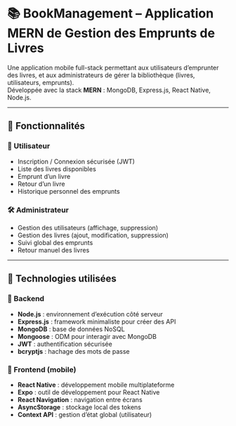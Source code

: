 # 📚 BookManagement – Application MERN de Gestion des Emprunts de Livres

Une application mobile full-stack permettant aux utilisateurs d’emprunter des livres, et aux administrateurs de gérer la bibliothèque (livres, utilisateurs, emprunts).  
Développée avec la stack **MERN** : MongoDB, Express.js, React Native, Node.js.

---

## 🚀 Fonctionnalités

### 👤 Utilisateur
- Inscription / Connexion sécurisée (JWT)
- Liste des livres disponibles
- Emprunt d’un livre
- Retour d’un livre
- Historique personnel des emprunts

### 🛠 Administrateur
- Gestion des utilisateurs (affichage, suppression)
- Gestion des livres (ajout, modification, suppression)
- Suivi global des emprunts
- Retour manuel des livres

---

## 🧱 Technologies utilisées

### 🔧 Backend
- **Node.js** : environnement d’exécution côté serveur
- **Express.js** : framework minimaliste pour créer des API
- **MongoDB** : base de données NoSQL
- **Mongoose** : ODM pour interagir avec MongoDB
- **JWT** : authentification sécurisée
- **bcryptjs** : hachage des mots de passe

### 📱 Frontend (mobile)
- **React Native** : développement mobile multiplateforme
- **Expo** : outil de développement pour React Native
- **React Navigation** : navigation entre écrans
- **AsyncStorage** : stockage local des tokens
- **Context API** : gestion d’état global (utilisateur)
